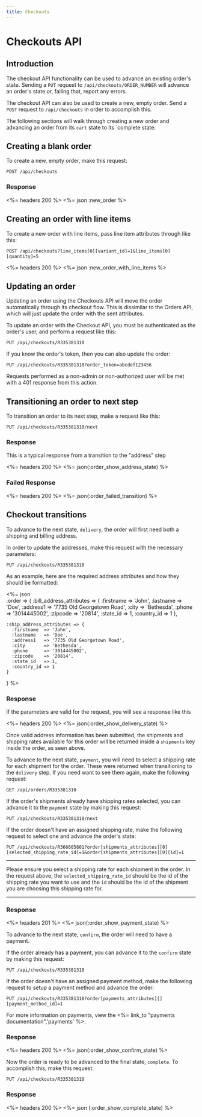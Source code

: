 ```yaml
---
title: Checkouts
---
```


# Checkouts API

## Introduction

The checkout API functionality can be used to advance an existing order's state. Sending a `PUT` request to `/api/checkouts/ORDER_NUMBER` will advance an order's state or, failing that, report any errors.

The checkout API can also be used to create a new, empty order. Send a `POST` request to `/api/checkouts` in order to accomplish this.

The following sections will walk through creating a new order and advancing an order from its `cart` state to its `complete state.

## Creating a blank order

To create a new, empty order, make this request:

    POST /api/checkouts

### Response

<%= headers 200 %>
<%= json :new_order %>

## Creating an order with line items

To create a new order with line items, pass line item attributes through like this:

    POST /api/checkouts?line_items[0][variant_id]=1&line_items[0][quantity]=5

<%= headers 200 %>
<%= json :new_order_with_line_items %>

## Updating an order

Updating an order using the Checkouts API will move the order automatically through its checkout flow. This is dissimilar to the Orders API, which will just update the order with the sent attributes.

To update an order with the Checkout API, you must be authenticated as the order's user, and perform a request like this:

    PUT /api/checkouts/R335381310

If you know the order's token, then you can also update the order:

    PUT /api/checkouts/R335381310?order_token=abcdef123456

Requests performed as a non-admin or non-authorized user will be met with a 401 response from this action.

## Transitioning an order to next step

To transition an order to its next step, make a request like this:

    PUT /api/checkouts/R335381310/next

### Response

This is a typical response from a transition to the "address" step

<%= headers 200 %>
<%= json(:order_show_address_state) %>

### Failed Response

<%= headers 200 %>
<%= json(:order_failed_transition) %>

## Checkout transitions

To advance to the next state, `delivery`, the order will first need both a shipping and billing address.

In order to update the addresses, make this request with the necessary parameters:

    PUT /api/checkouts/R335381310

As an example, here are the required address attributes and how they should be formatted:

<%= json \
  :order => {
    :bill_address_attributes => {
      :firstname  => 'John',
      :lastname   => 'Doe',
      :address1   => '7735 Old Georgetown Road',
      :city       => 'Bethesda',
      :phone      => '3014445002',
      :zipcode    => '20814',
      :state_id   => 1,
      :country_id => 1
    },

    :ship_address_attributes => {
      :firstname  => 'John',
      :lastname   => 'Doe',
      :address1   => '7735 Old Georgetown Road',
      :city       => 'Bethesda',
      :phone      => '3014445002',
      :zipcode    => '20814',
      :state_id   => 1,
      :country_id => 1
    }
  }
%>

### Response

If the parameters are valid for the request, you will see a response like this

<%= headers 200 %>
<%= json(:order_show_delivery_state) %>

Once valid address information has been submitted, the shipments and shipping rates available for this order will be returned inside a `shipments` key inside the order, as seen above.

To advance to the next state, `payment`, you will need to select a shipping rate for each shipment for the order. These were returned when transitioning to the `delivery` step. If you need want to see them again, make the following request:

    GET /api/orders/R335381310

If the order's shipments already have shipping rates selected, you can advance it to the `payment` state by making this request:

    PUT /api/checkouts/R335381310/next

If the order doesn't have an assigned shipping rate, make the following request to select one and advance the order's state:

    PUT /api/checkouts/R366605801?order[shipments_attributes][0]
    [selected_shipping_rate_id]=1&order[shipments_attributes][0][id]=1

***
Please ensure you select a shipping rate for each shipment in the order. In the request above, the `selected_shipping_rate_id` should be the id of the shipping rate you want to use and the `id` should be the id of the shipment you are choosing this shipping rate for.
***

### Response

<%= headers 201 %>
<%= json(:order_show_payment_state) %>

To advance to the next state, `confirm`, the order will need to have a payment.

If the order already has a payment, you can advance it to the `confirm` state by making this request:

    PUT /api/checkouts/R335381310

If the order doesn't have an assigned payment method, make the following request to setup a payment method and advance the order:

    PUT /api/checkouts/R335381310?order[payments_attributes][][payment_method_id]=1

For more information on payments, view the <%= link_to "payments documentation",'payments' %>.

### Response

<%= headers 200 %>
<%= json(:order_show_confirm_state) %>

Now the order is ready to be advanced to the final state, `complete`. To accomplish this, make this request:

    PUT /api/checkouts/R335381310

### Response

<%= headers 200 %>
<%= json (:order_show_complete_state) %>
